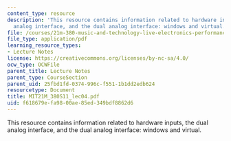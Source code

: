 ```yaml
---
content_type: resource
description: 'This resource contains information related to hardware inputs, the dual
  analog interface, and the dual analog interface: windows and virtual.'
file: /courses/21m-380-music-and-technology-live-electronics-performance-practices-spring-2011/f618679efa9800ae85ed349bdf8862d6_MIT21M_380S11_lec04.pdf
file_type: application/pdf
learning_resource_types:
- Lecture Notes
license: https://creativecommons.org/licenses/by-nc-sa/4.0/
ocw_type: OCWFile
parent_title: Lecture Notes
parent_type: CourseSection
parent_uid: 25fbd1fd-0374-996c-f551-1b1dd2edb624
resourcetype: Document
title: MIT21M_380S11_lec04.pdf
uid: f618679e-fa98-00ae-85ed-349bdf8862d6
---
```

This resource contains information related to hardware inputs, the dual analog interface, and the dual analog interface: windows and virtual.